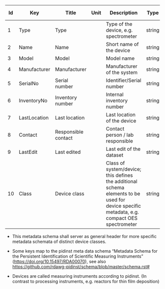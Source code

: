 |Id|Key|Title|Unit|Description|Type|Occ|Allowed values|
|-|-|-|-|-|-|-|-|
|1|Type|Type||Type of the device, e.g. spectrometer|string|1||
|2|Name|Name||Short name of the device|string|1||
|3|Model|Model||Model name|string|1||
|4|Manufacturer|Manufacturer||Manufacturer of the system|string|1||
|5|SerialNo|Serial number||Identifier/Serial number|string|1||
|6|InventoryNo|Inventory number||Internal inventory number|string|0||
|7|LastLocation|Last location||Last location of the device|string|0||
|8|Contact|Responsible contact||Contact person / lab responsible|string|0||
|9|LastEdit|Last edited||Last edit of the dataset|string|0||
|10|Class|Device class||Class of system/device; this defines the additional schema elements to be used for device specific metadata, e.g. compact OES spectrometer|string|1||

* This metadata schema shall server as general header for more specific metadata schemata of distinct device classes.

* Some keys map to the pidinst meta data schema “Metadata Schema for the Persistent Identification of Scientific Measuring Instruments” (https://doi.org/10.15497/RDA00070), see also
https://github.com/rdawg-pidinst/schema/blob/master/schema.rst#

* Devices are called measuring instruments according to pidinst. (In contrast to processing instruments, e.g. reactors for thin film deposition)
